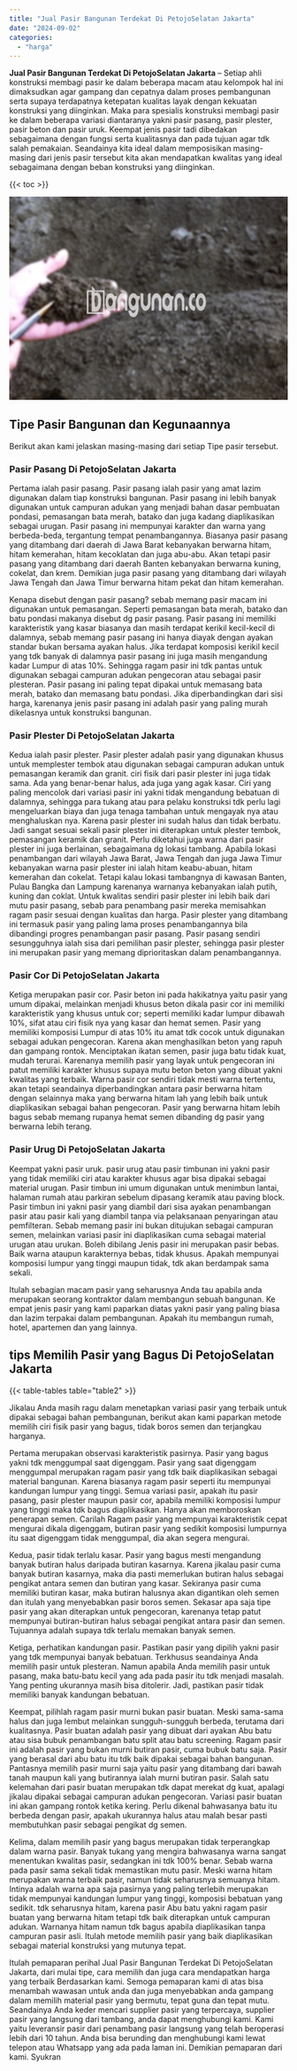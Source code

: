 ```yaml
---
title: "Jual Pasir Bangunan Terdekat Di PetojoSelatan Jakarta"
date: "2024-09-02"
categories: 
  - "harga"
---
```


**Jual Pasir Bangunan Terdekat Di PetojoSelatan Jakarta** – Setiap ahli konstruksi membagi pasir ke dalam beberapa macam atau kelompok hal ini dimaksudkan agar gampang dan cepatnya dalam proses pembangunan serta supaya terdapatnya ketepatan kualitas layak dengan kekuatan konstruksi yang diinginkan. Maka para spesialis konstruksi membagi pasir ke dalam beberapa variasi diantaranya yakni pasir pasang, pasir plester, pasir beton dan pasir uruk. Keempat jenis pasir tadi dibedakan sebagaimana dengan fungsi serta kualitasnya dan pada tujuan agar tdk salah pemakaian. Seandainya kita ideal dalam memposisikan masing-masing dari jenis pasir tersebut kita akan mendapatkan kwalitas yang ideal sebagaimana dengan beban konstruksi yang diinginkan.

{{< toc >}}

![Jual Pasir Bangunan Terdekat Di PetojoSelatan Jakarta](/images/jual-pasir-bangunan-55.png)

## Tipe Pasir Bangunan dan Kegunaannya

Berikut akan kami jelaskan masing-masing dari setiap Tipe pasir tersebut.

### Pasir Pasang Di PetojoSelatan Jakarta

Pertama ialah pasir pasang. Pasir pasang ialah pasir yang amat lazim digunakan dalam tiap konstruksi bangunan. Pasir pasang ini lebih banyak digunakan untuk campuran adukan yang menjadi bahan dasar pembuatan pondasi, pemasangan bata merah, batako dan juga kadang diaplikasikan sebagai urugan. Pasir pasang ini mempunyai karakter dan warna yang berbeda-beda, tergantung tempat penambangannya. Biasanya pasir pasang yang ditambang dari daerah di Jawa Barat kebanyakan berwarna hitam, hitam kemerahan, hitam kecoklatan dan juga abu-abu. Akan tetapi pasir pasang yang ditambang dari daerah Banten kebanyakan berwarna kuning, cokelat, dan krem. Demikian juga pasir pasang yang ditambang dari wilayah Jawa Tengah dan Jawa Timur berwarna hitam pekat dan hitam kemerahan.

Kenapa disebut dengan pasir pasang? sebab memang pasir macam ini digunakan untuk pemasangan. Seperti pemasangan bata merah, batako dan batu pondasi makanya disebut dg pasir pasang. Pasir pasang ini memiliki karakteristik yang kasar biasanya dan masih terdapat kerikil kecil-kecil di dalamnya, sebab memang pasir pasang ini hanya diayak dengan ayakan standar bukan bersama ayakan halus. Jika terdapat komposisi kerikil kecil yang tdk banyak di dalamnya pasir pasang ini juga masih mengandung kadar Lumpur di atas 10%. Sehingga ragam pasir ini tdk pantas untuk digunakan sebagai campuran adukan pengecoran atau sebagai pasir plesteran. Pasir pasang ini paling tepat dipakai untuk memasang bata merah, batako dan memasang batu pondasi. Jika diperbandingkan dari sisi harga, karenanya jenis pasir pasang ini adalah pasir yang paling murah dikelasnya untuk konstruksi bangunan.

### Pasir Plester Di PetojoSelatan Jakarta

Kedua ialah pasir plester. Pasir plester adalah pasir yang digunakan khusus untuk memplester tembok atau digunakan sebagai campuran adukan untuk pemasangan keramik dan granit. ciri fisik dari pasir plester ini juga tidak sama. Ada yang benar-benar halus, ada juga yang agak kasar. Ciri yang paling mencolok dari variasi pasir ini yakni tidak mengandung bebatuan di dalamnya, sehingga para tukang atau para pelaku konstruksi tdk perlu lagi mengeluarkan biaya dan juga tenaga tambahan untuk mengayak nya atau menghaluskan nya. Karena pasir plester ini sudah halus dan tidak berbatu. Jadi sangat sesuai sekali pasir plester ini diterapkan untuk plester tembok, pemasangan keramik dan granit. Perlu diketahui juga warna dari pasir plester ini juga berlainan, sebagaimana dg lokasi tambang. Apabila lokasi penambangan dari wilayah Jawa Barat, Jawa Tengah dan juga Jawa Timur kebanyakan warna pasir plester ini ialah hitam keabu-abuan, hitam kemerahan dan cokelat. Tetapi kalau lokasi tambangnya di kawasan Banten, Pulau Bangka dan Lampung karenanya warnanya kebanyakan ialah putih, kuning dan coklat. Untuk kwalitas sendiri pasir plester ini lebih baik dari mutu pasir pasang, sebab para penambang pasir mereka memisahkan ragam pasir sesuai dengan kualitas dan harga. Pasir plester yang ditambang ini termasuk pasir yang paling lama proses penambangannya bila dibandingi progres penambangan pasir pasang. Pasir pasang sendiri sesungguhnya ialah sisa dari pemilihan pasir plester, sehingga pasir plester ini merupakan pasir yang memang diprioritaskan dalam penambangannya.

### Pasir Cor Di PetojoSelatan Jakarta

Ketiga merupakan pasir cor. Pasir beton ini pada hakikatnya yaitu pasir yang umum dipakai, melainkan menjadi khusus beton dikala pasir cor ini memiliki karakteristik yang khusus untuk cor; seperti memiliki kadar lumpur dibawah 10%, sifat atau ciri fisik nya yang kasar dan hemat semen. Pasir yang memiliki komposisi Lumpur di atas 10% itu amat tdk cocok untuk digunakan sebagai adukan pengecoran. Karena akan menghasilkan beton yang rapuh dan gampang rontok. Menciptakan ikatan semen, pasir juga batu tidak kuat, mudah terurai. Karenanya memilih pasir yang layak untuk pengecoran ini patut memiliki karakter khusus supaya mutu beton beton yang dibuat yakni kwalitas yang terbaik. Warna pasir cor sendiri tidak mesti warna tertentu, akan tetapi seandainya diperbandingkan antara pasir berwarna hitam dengan selainnya maka yang berwarna hitam lah yang lebih baik untuk diaplikasikan sebagai bahan pengecoran. Pasir yang berwarna hitam lebih bagus sebab memang rupanya hemat semen dibanding dg pasir yang berwarna lebih terang.

### Pasir Urug Di PetojoSelatan Jakarta

Keempat yakni pasir uruk. pasir urug atau pasir timbunan ini yakni pasir yang tidak memiliki ciri atau karakter khusus agar bisa dipakai sebagai material urugan. Pasir timbun ini umum digunakan untuk menimbun lantai, halaman rumah atau parkiran sebelum dipasang keramik atau paving block. Pasir timbun ini yakni pasir yang diambil dari sisa ayakan penambangan pasir atau pasir kali yang diambil tanpa via pelaksanaan penyaringan atau pemfilteran. Sebab memang pasir ini bukan ditujukan sebagai campuran semen, melainkan variasi pasir ini diaplikasikan cuma sebagai material urugan atau urukan. Boleh dibilang Jenis pasir ini merupakan pasir bebas. Baik warna ataupun karakternya bebas, tidak khusus. Apakah mempunyai komposisi lumpur yang tinggi maupun tidak, tdk akan berdampak sama sekali.

Itulah sebagian macam pasir yang seharusnya Anda tau apabila anda merupakan seorang kontraktor dalam membangun sebuah bangunan. Ke empat jenis pasir yang kami paparkan diatas yakni pasir yang paling biasa dan lazim terpakai dalam pembangunan. Apakah itu membangun rumah, hotel, apartemen dan yang lainnya.

## tips Memilih Pasir yang Bagus Di PetojoSelatan Jakarta

{{< table-tables table="table2" >}}

Jikalau Anda masih ragu dalam menetapkan variasi pasir yang terbaik untuk dipakai sebagai bahan pembangunan, berikut akan kami paparkan metode memilih ciri fisik pasir yang bagus, tidak boros semen dan terjangkau harganya.

Pertama merupakan observasi karakteristik pasirnya. Pasir yang bagus yakni tdk menggumpal saat digenggam. Pasir yang saat digenggam menggumpal merupakan ragam pasir yang tdk baik diaplikasikan sebagai material bangunan. Karena biasanya ragam pasir seperti itu mempunyai kandungan lumpur yang tinggi. Semua variasi pasir, apakah itu pasir pasang, pasir plester maupun pasir cor, apabila memiliki komposisi lumpur yang tinggi maka tdk bagus diaplikasikan. Hanya akan memboroskan penerapan semen. Carilah Ragam pasir yang mempunyai karakteristik cepat mengurai dikala digenggam, butiran pasir yang sedikit komposisi lumpurnya itu saat digenggam tidak menggumpal, dia akan segera mengurai.

Kedua, pasir tidak terlalu kasar. Pasir yang bagus mesti mengandung banyak butiran halus daripada butiran kasarnya. Karena jikalau pasir cuma banyak butiran kasarnya, maka dia pasti memerlukan butiran halus sebagai pengikat antara semen dan butiran yang kasar. Sekiranya pasir cuma memiliki butiran kasar, maka butiran halusnya akan digantikan oleh semen dan itulah yang menyebabkan pasir boros semen. Sekasar apa saja tipe pasir yang akan diterapkan untuk pengecoran, karenanya tetap patut mempunyai butiran-butiran halus sebagai pengikat antara pasir dan semen. Tujuannya adalah supaya tdk terlalu memakan banyak semen.

Ketiga, perhatikan kandungan pasir. Pastikan pasir yang dipilih yakni pasir yang tdk mempunyai banyak bebatuan. Terkhusus seandainya Anda memilih pasir untuk plesteran. Namun apabila Anda memilih pasir untuk pasang, maka batu-batu kecil yang ada pada pasir itu tdk menjadi masalah. Yang penting ukurannya masih bisa ditolerir. Jadi, pastikan pasir tidak memiliki banyak kandungan bebatuan.

Keempat, pilihlah ragam pasir murni bukan pasir buatan. Meski sama-sama halus dan juga lembut melainkan sungguh-sungguh berbeda, terutama dari kualitasnya. Pasir buatan adalah pasir yang dibuat dari ayakan Abu batu atau sisa bubuk penambangan batu split atau batu screening. Ragam pasir ini adalah pasir yang bukan murni butiran pasir, cuma bubuk batu saja. Pasir yang berasal dari abu batu itu tdk baik dipakai sebagai bahan bangunan. Pantasnya memilih pasir murni saja yaitu pasir yang ditambang dari bawah tanah maupun kali yang butirannya ialah murni butiran pasir. Salah satu kelemahan dari pasir buatan merupakan tdk dapat merekat dg kuat, apalagi jikalau dipakai sebagai campuran adukan pengecoran. Variasi pasir buatan ini akan gampang rontok ketika kering. Perlu dikenal bahwasanya batu itu berbeda dengan pasir, apakah ukurannya halus atau malah besar pasti membutuhkan pasir sebagai pengikat dg semen.

Kelima, dalam memilih pasir yang bagus merupakan tidak terperangkap dalam warna pasir. Banyak tukang yang mengira bahwasanya warna sangat menentukan kwalitas pasir, sedangkan ini tdk 100% benar. Sebab warna pada pasir sama sekali tidak memastikan mutu pasir. Meski warna hitam merupakan warna terbaik pasir, namun tidak seharusnya semuanya hitam. Intinya adalah warna apa saja pasirnya yang paling terlebih merupakan tidak mempunyai kandungan lumpur yang tinggi, komposisi bebatuan yang sedikit. tdk seharusnya hitam, karena pasir Abu batu yakni ragam pasir buatan yang berwarna hitam tetapi tdk baik diterapkan untuk campuran adukan. Warnanya hitam namun tdk bagus apabila diaplikasikan tanpa campuran pasir asli. Itulah metode memilih pasir yang baik diaplikasikan sebagai material konstruksi yang mutunya tepat.

Itulah pemaparan perihal Jual Pasir Bangunan Terdekat Di PetojoSelatan Jakarta, dari mulai tipe, cara memilih dan juga cara mendapatkan harga yang terbaik Berdasarkan kami. Semoga pemaparan kami di atas bisa menambah wawasan untuk anda dan juga menyebabkan anda gampang dalam memilih material pasir yang bermutu, tepat guna dan tepat mutu. Seandainya Anda keder mencari supplier pasir yang terpercaya, supplier pasir yang langsung dari tambang, anda dapat menghubungi kami. Kami yaitu leveransir pasir dari penambang pasir langsung yang telah beroperasi lebih dari 10 tahun. Anda bisa berunding dan menghubungi kami lewat telepon atau Whatsapp yang ada pada laman ini. Demikian pemaparan dari kami. Syukran
